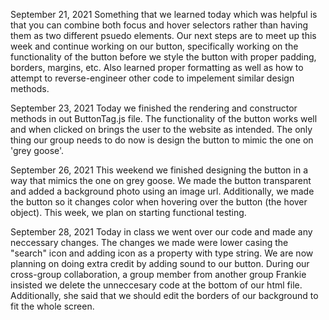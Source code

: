 September 21, 2021
  Something that we learned today which was helpful is that you can combine both focus and hover selectors rather than having them as two different psuedo elements. Our next steps are to meet up this week and continue working on our button, specifically working on the functionality of the button before we style the button with proper padding, borders, margins, etc.
Also learned proper formatting as well as how to attempt to reverse-engineer other code to impelement similar design methods.

September 23, 2021
  Today we finished the rendering and constructor methods in out ButtonTag.js file. The functionality of the button works well and when clicked on brings the user to the website as intended. The only thing our group needs to do now is design the button to mimic the one on 'grey goose'.

September 26, 2021
  This weekend we finished designing the button in a way that mimics the one on grey goose. We made the button transparent and added a background photo using an image url. Additionally, we made the button so it changes color when hovering over the button (the hover object). This week, we plan on starting functional testing.

September 28, 2021
  Today in class we went over our code and made any neccessary changes. The changes we made were lower casing the "search" icon and adding icon as a property with type string. We are now planning on doing extra credit by adding sound to our button. During our cross-group collaboration, a group member from another group Frankie insisted we delete the unneccesary code at the bottom of our html file. Additionally,
  she said that we should edit the borders of our background to fit the whole screen.